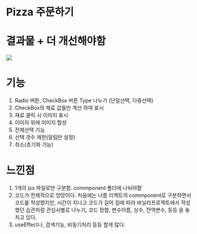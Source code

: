 # Pizza 주문하기

# 결과물 + 더 개선해야함

<img src="https://github.com/Taewook1212/react-homework/assets/147236247/38fc042a-d4a1-424d-bb8f-d970fbc52292"/>

# 기능

1. Radio 버튼, CheckBox 버튼 Type 나누기 (단일선택, 다중선택)
2. CheckBox의 재료 값들만 계산 하여 표시
3. 재료 클릭 시 이미지 표시
4. 이미지 위에 이미지 합성
5. 전체선택 기능
6. 선택 갯수 제한(알림만 설정)
7. 취소(초기화 기능)

# 느낀점

1. 1개의 jsx 파일로만 구분함. commponent 폴더에 나눠야함
2. 코드가 전체적으로 엉망이다. 처음에는 나름 리액트의 commponent로 구분하면서 코드를 작성했지만, 시간이 지나고 코드가 길어 짐에 따라 바닐라프로젝트에서 작성했던 습관처럼 관심사별로 나누기, 코드 정렬, 변수이름, 상수, 전역변수, 등등 을 놓치고 있다.
3. useEffect나, 검색기능, 비동기처리 등등 할게 많다.
